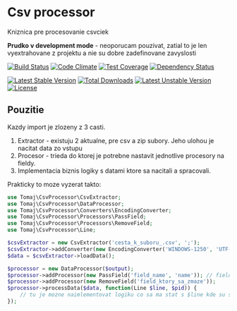 Csv processor
=============

Kniznica pre procesovanie csvciek

**Prudko v development mode** - neoporucam pouzivat, zatial to je len vyextrahovane z projektu a nie su dobre zadefinovane zavyslosti

[![Build Status](https://secure.travis-ci.org/tomaj/csv-processor.png)](http://travis-ci.org/tomaj/csv-processor)
[![Code Climate](https://codeclimate.com/github/tomaj/csv-processor/badges/gpa.svg)](https://codeclimate.com/github/tomaj/csv-processor)
[![Test Coverage](https://codeclimate.com/github/tomaj/csv-processor/badges/coverage.svg)](https://codeclimate.com/github/tomaj/csv-processor/coverage)
[![Dependency Status](https://www.versioneye.com/user/projects/5555b08f774ff250e2000115/badge.svg?style=flat)](https://www.versioneye.com/user/projects/5555b08f774ff250e2000115)

[![Latest Stable Version](https://poser.pugx.org/tomaj/csv-processor/v/stable)](https://packagist.org/packages/tomaj/csv-processor) [![Total Downloads](https://poser.pugx.org/tomaj/csv-processor/downloads)](https://packagist.org/packages/tomaj/csv-processor) [![Latest Unstable Version](https://poser.pugx.org/tomaj/csv-processor/v/unstable)](https://packagist.org/packages/tomaj/csv-processor) [![License](https://poser.pugx.org/tomaj/csv-processor/license)](https://packagist.org/packages/tomaj/csv-processor)

Pouzitie
--------

Kazdy import je zlozeny z 3 casti.

1. Extractor - existuju 2 aktualne, pre csv a zip subory. Jeho ulohou je nacitat data zo vstupu
2. Procesor - trieda do ktorej je potrebne nastavit jednotlive procesory na fieldy.
3. Implementacia biznis logiky s datami ktore sa nacitali a spracovali.

Prakticky to moze vyzerat takto:

```php
use Tomaj\CsvProcessor\CsvExtractor;
use Tomaj\CsvProcessor\DataProcessor;
use Tomaj\CsvProcessor\Converters\EncodingConverter;
use Tomaj\CsvProcessor\Processors\PassField;
use Tomaj\CsvProcessor\Processors\RemoveField;
use Tomaj\CsvProcessor\Line;

$csvExtractor = new CsvExtractor('cesta_k_suboru_.csv', ';');
$csvExtractor->addConverter(new EncodingConverter('WINDOWS-1250', 'UTF-8')); // mozme nastavit konverziu ak treba
$data = $csvExtractor->loadData();

$processor = new DataProcessor($output);
$processor->addProcessor(new PassField('field_name', 'name')); // field 'file_name' z csvcka sa do vystupu dostane ako field 'name'
$processor->addProcessor(new RemoveField('field_ktory_sa_zmaze'));
$processor->processData($data, function(Line $line, $pid)) {
	// tu je mozne naimlementovat logiku co sa ma stat s $line kde su spracovane data
});
```

